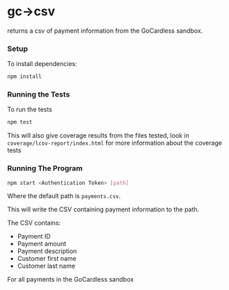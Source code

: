 # gc->csv
returns a csv of payment information from the GoCardless sandbox.

### Setup

To install dependencies:
```bash
npm install
```

### Running the Tests
To run the tests
```bash
npm test
```
This will also give coverage results from the files tested, look in `coverage/lcov-report/index.html` for more information about the coverage tests

### Running The Program
```bash
npm start <Authentication Token> [path]
```
Where the default path is `payments.csv`.

This will write the CSV containing payment information to the path.

The CSV contains:

- Payment ID
- Payment amount
- Payment description
- Customer first name
- Customer last name

For all payments in the GoCardless sandbox

